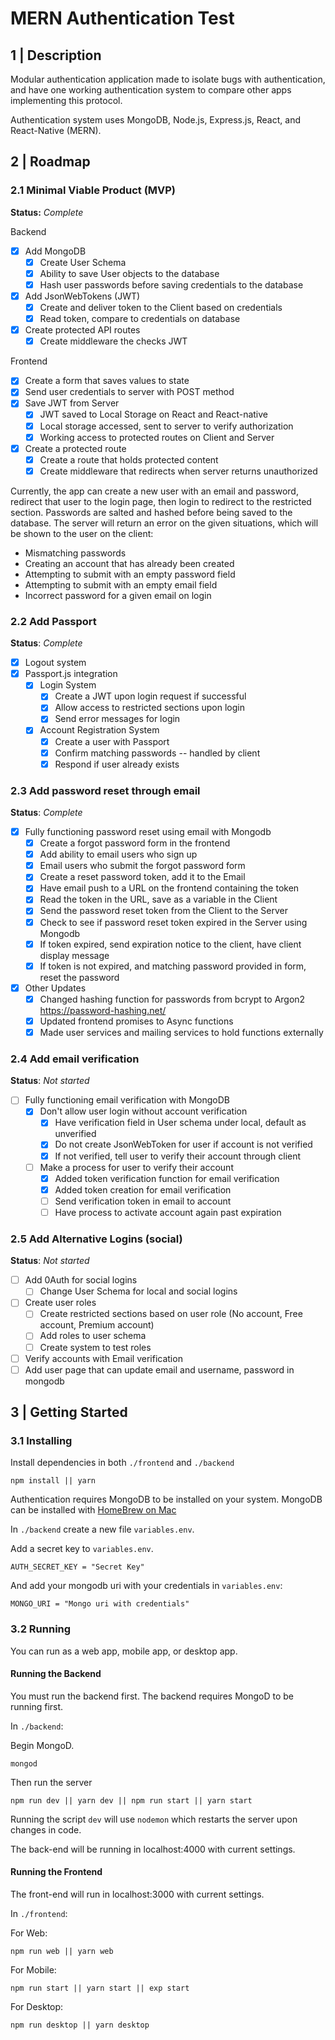 # MERN Authentication Test


## 1 | Description

Modular authentication application made to isolate bugs with authentication,
and have one working authentication system to compare other apps implementing this protocol.

Authentication system uses MongoDB, Node.js, Express.js, React, and React-Native (MERN).


## 2 | Roadmap

### 2.1 Minimal Viable Product (MVP)

**Status:** _Complete_

Backend
- [x] Add MongoDB
  - [x] Create User Schema
  - [x] Ability to save User objects to the database
  - [x] Hash user passwords before saving credentials to the database
- [x] Add JsonWebTokens (JWT)
  - [x] Create and deliver token to the Client based on credentials
  - [x] Read token, compare to credentials on database
- [x] Create protected API routes  
  - [x] Create middleware the checks JWT

Frontend
- [x] Create a form that saves values to state
- [x] Send user credentials to server with POST method
- [x] Save JWT from Server
  - [x] JWT saved to Local Storage on React and React-native
  - [x] Local storage accessed, sent to server to verify authorization
  - [x] Working access to protected routes on Client and Server
- [x] Create a protected route
  - [x] Create a route that holds protected content
  - [x] Create middleware that redirects when server returns unauthorized

Currently, the app can create a new user with an email and password, redirect that user to the login page, then login to redirect to the restricted section. Passwords are salted and hashed before being saved to the database. The server will return an error on the given situations, which will be shown to the user on the client:
* Mismatching passwords
* Creating an account that has already been created
* Attempting to submit with an empty password field
* Attempting to submit with an empty email field
* Incorrect password for a given email on login

### 2.2 Add Passport

**Status**: _Complete_

- [x] Logout system
- [x] Passport.js integration
  - [x] Login System
    - [x] Create a JWT upon login request if successful
    - [x] Allow access to restricted sections upon login
    - [x] Send error messages for login
  - [x] Account Registration System
    - [x] Create a user with Passport
    - [x] Confirm matching passwords -- handled by client
    - [x] Respond if user already exists

### 2.3 Add password reset through email

**Status**: _Complete_

- [x] Fully functioning password reset using email with Mongodb
  - [x] Create a forgot password form in the frontend
  - [x] Add ability to email users who sign up
  - [x] Email users who submit the forgot password form
  - [x] Create a reset password token, add it to the Email
  - [x] Have email push to a URL on the frontend containing the token
  - [x] Read the token in the URL, save as a variable in the Client
  - [x] Send the password reset token from the Client to the Server
  - [x] Check to see if password reset token expired in the Server using Mongodb
  - [x] If token expired, send expiration notice to the client, have client display message
  - [x] If token is not expired, and matching password provided in form, reset the password
- [x] Other Updates
  - [x] Changed hashing function for passwords from bcrypt to Argon2 https://password-hashing.net/
  - [x] Updated frontend promises to Async functions
  - [x] Made user services and mailing services to hold functions externally

### 2.4 Add email verification

**Status**: *Not started*

- [ ] Fully functioning email verification with MongoDB
  - [x] Don't allow user login without account verification
    - [x] Have verification field in User schema under local, default as unverified
    - [x] Do not create JsonWebToken for user if account is not verified
    - [x] If not verified, tell user to verify their account through client
  - [ ] Make a process for user to verify their account
    - [x] Added token verification function for email verification
    - [x] Added token creation for email verification
    - [ ] Send verification token in email to account
    - [ ] Have process to activate account again past expiration

### 2.5 Add Alternative Logins (social)

**Status**: *Not started*

- [ ] Add 0Auth for social logins
  - [ ] Change User Schema for local and social logins
- [ ] Create user roles
  - [ ] Create restricted sections based on user role (No account, Free account, Premium account)
  - [ ] Add roles to user schema
  - [ ] Create system to test roles
- [ ] Verify accounts with Email verification
- [ ] Add user page that can update email and username, password in mongodb

## 3 | Getting Started

### 3.1 Installing

Install dependencies in both `./frontend` and `./backend`

```
npm install || yarn
```

Authentication requires MongoDB to be installed on your system. MongoDB can be installed with [HomeBrew on Mac](https://treehouse.github.io/installation-guides/mac/mongo-mac.html)

In `./backend` create a new file `variables.env`.

Add a secret key to `variables.env`.

```
AUTH_SECRET_KEY = "Secret Key"
```

And add your mongodb uri with your credentials in `variables.env`:

```
MONGO_URI = "Mongo uri with credentials"
```

### 3.2 Running

You can run as a web app, mobile app, or desktop app.

#### Running the Backend

You must run the backend first. The backend requires MongoD to be running first.

In `./backend`:

Begin MongoD.

```
mongod
```

Then run the server

```
npm run dev || yarn dev || npm run start || yarn start
```

Running the script `dev` will use `nodemon` which restarts the server upon
changes in code.

The back-end will be running in localhost:4000 with current settings.

#### Running the Frontend

The front-end will run in localhost:3000 with current settings.

In `./frontend`:


For Web:

```
npm run web || yarn web
```

For Mobile:

```
npm run start || yarn start || exp start
```

For Desktop:

```
npm run desktop || yarn desktop
```
